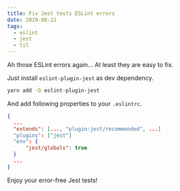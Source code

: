 ```yaml
---
title: Fix Jest tests ESLint errors
date: 2019-08-22
tags:
  - eslint
  - jest
  - til
---
```


Ah those ESLint errors again... At least they are easy to fix.

Just install `eslint-plugin-jest` as dev dependency.

```bash
yarn add -D eslint-plugin-jest
```

And add following properties to your `.eslintrc`.

```json
{
  ...
  "extends": [..., "plugin:jest/recommended", ...]
  "plugins": ["jest"]
  "env": {
      "jest/globals": true
  }
  ...
}
```

Enjoy your error-free Jest tests!
